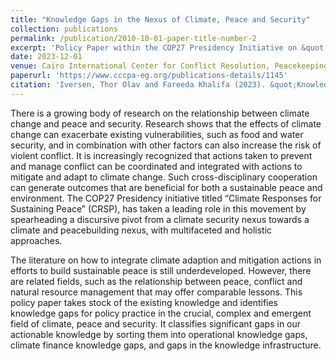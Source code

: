 ```yaml
---
title: "Knowledge Gaps in the Nexus of Climate, Peace and Security"
collection: publications
permalink: /publication/2010-10-01-paper-title-number-2
excerpt: 'Policy Paper within the COP27 Presidency Initiative on &quot;Climate Responses for Sustaining Peace&quot (CRSP) as a joint project between the CCCPA & NUPI'
date: 2023-12-01
venue: Cairo International Center for Conflict Resolution, Peacekeeping and Peacebuilding (CCCPA) & Norwegian Institute of International Affairs (NUPI).
paperurl: 'https://www.cccpa-eg.org/publications-details/1145'
citation: 'Iversen, Thor Olav and Fareeda Khalifa (2023). &quot;Knowledge Gaps in the Nexus of Climate, Peace and Security.&quot; <i>Policy Paper</i>.'
---
```


There is a growing body of research on the relationship between climate change and peace and security. Research shows that the effects of climate change can exacerbate existing vulnerabilities, such as food and water security, and in combination with other factors can also increase the risk of violent conflict. It is increasingly recognized that actions taken to prevent and manage conflict can be coordinated and integrated with actions to mitigate and adapt to climate change. Such cross-disciplinary cooperation can generate outcomes that are beneficial for both a sustainable peace and environment. The COP27 Presidency initiative titled “Climate Responses for Sustaining Peace” (CRSP), has taken a leading role in this movement by spearheading a discursive pivot from a climate security nexus towards a climate and peacebuilding nexus, with multifaceted and holistic approaches.

The literature on how to integrate climate adaption and mitigation actions in efforts to build sustainable peace is still underdeveloped. However, there are related fields, such as the relationship between peace, conflict and natural resource management that may offer comparable lessons. This policy paper takes stock of the existing knowledge and identifies knowledge gaps for policy practice in the crucial, complex and emergent field of climate, peace and security. It classifies significant gaps in our actionable knowledge by sorting them into operational knowledge gaps, climate finance knowledge gaps, and gaps in the knowledge infrastructure.
